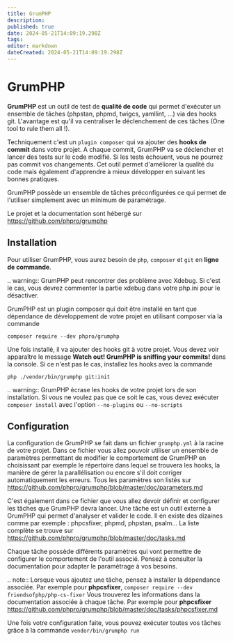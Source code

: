 ```yaml
---
title: GrumPHP
description: 
published: true
date: 2024-05-21T14:09:19.298Z
tags: 
editor: markdown
dateCreated: 2024-05-21T14:09:19.298Z
---
```


# GrumPHP

**GrumPHP** est un outil de test de **qualité de code** qui permet d'exécuter un ensemble de tâches (phpstan, phpmd, twigcs, yamllint, ...)
via des hooks git. L'avantage est qu'il va centraliser le déclenchement de ces tâches (One tool to rule them all !).

Techniquement c'est un ``plugin composer`` qui va ajouter des **hooks de commit** dans votre projet.
A chaque commit, GrumPHP va se déclencher et lancer des tests sur le code modifié. Si les tests échouent, vous ne pourrez pas commit vos changements.
Cet outil permet d'améliorer la qualité du code mais également d'apprendre à mieux développer en suivant les bonnes pratiques.

GrumPHP possède un ensemble de tâches préconfigurées ce qui permet de l'utiliser simplement avec un minimum de paramétrage.

Le projet et la documentation sont hébergé sur <https://github.com/phpro/grumphp>

## Installation

Pour utiliser GrumPHP, vous aurez besoin de ``php``, ``composer`` et ``git`` en **ligne de commande**.

.. warning::
    GrumPHP peut rencontrer des problème avec Xdebug. Si c'est le cas, vous devrez commenter la partie xdebug dans votre php.ini pour le désactiver.

GrumPHP est un plugin composer qui doit être installé en tant que dépendance de développement de votre projet en utilisant composer via la commande

``composer require --dev phpro/grumphp``

Une fois installé, il va ajouter des hooks git à votre projet. Vous devez voir apparaître le message **Watch out! GrumPHP is sniffing your commits!** dans la console.
Si ce n'est pas le cas, installez les hooks avec la commande

``php ./vendor/bin/grumphp git:init``

.. warning::
    GrumPHP écrase les hooks de votre projet lors de son installation.
    Si vous ne voulez pas que ce soit le cas, vous devez exécuter ``composer install`` avec l'option ``--no-plugins`` ou ``--no-scripts``

## Configuration

La configuration de GrumPHP se fait dans un fichier ``grumphp.yml`` à la racine de votre projet.
Dans ce fichier vous allez pouvoir utiliser un ensemble de paramètres permettant de modifier le comportement de GrumPHP en choisissant
par exemple le répertoire dans lequel se trouvera les hooks, la manière de gérer la parallélisation ou encore s'il doit corriger automatiquement les erreurs.
Tous les paramètres son listés sur <https://github.com/phpro/grumphp/blob/master/doc/parameters.md>

C'est également dans ce fichier que vous allez devoir définir et configurer les tâches que GrumPHP devra lancer.
Une tâche est un outil externe à GrumPHP qui permet d'analyser et valider le code.
Il en existe des dizaines comme par exemple : phpcsfixer, phpmd, phpstan, psalm...
La liste complète se trouve sur <https://github.com/phpro/grumphp/blob/master/doc/tasks.md>

Chaque tâche possède différents paramètres qui vont permettre de configurer le comportement de l'outil associé.
Pensez à consulter la documentation pour adapter le paramétrage à vos besoins.

.. note::
    Lorsque vous ajoutez une tâche, pensez à installer la dépendance associée.
    Par exemple pour **phpcsfixer**, ``composer require --dev friendsofphp/php-cs-fixer``
    Vous trouverez les informations dans la documentation associée à chaque tâche.
    Par exemple pour **phpcsfixer** <https://github.com/phpro/grumphp/blob/master/doc/tasks/phpcsfixer.md>

Une fois votre configuration faite, vous pouvez exécuter toutes vos tâches grâce à la commande ``vendor/bin/grumphp run``
